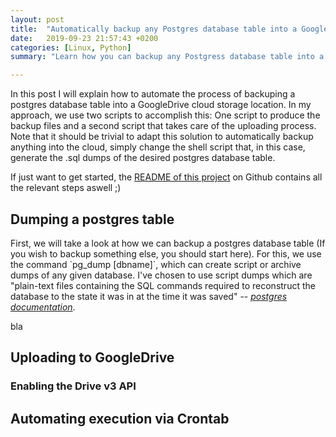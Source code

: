 ```yaml
---
layout: post
title:  "Automatically backup any Postgres database table into a GoogleDrive"
date:   2019-09-23 21:57:43 +0200
categories: [Linux, Python]
summary: "Learn how you can backup any Postgress database table into a GoogleDrive folder using two small scripts and the crontab."

---
```


In this post I will explain how to automate the process of backuping a postgres database table into a GoogleDrive cloud storage location. In my approach, we use two scripts to accomplish this: One script to produce the backup files and a second script that takes care of the uploading process. 
Note that it should be trivial to adapt this solution to automatically backup anything into the cloud, simply change the shell script that, in this case, generate the .sql dumps of the desired postgres database table. 

If just want to get started, the [README of this project](https://github.com/frietz58/postgres_googledrive_backup) on Github contains all the relevant steps aswell ;)


<h2 id="dumping_postgres_table">Dumping a postgres table</h2>
First, we will take a look at how we can backup a postgres database table (If you wish to backup something else, you should start here). For this, we use the command `pg_dump [dbname]`, which can create script or archive dumps of any given database. I've chosen to use script dumps which are "plain-text files containing the SQL commands required to reconstruct the database to the state it was in at the time it was saved"  -- <cite><a href="https://www.postgresql.org/docs/9.3/app-pgdump.html" target="_blank">postgres documentation</a></cite>. <br>

bla

<h2 id="uploading_to_googledrive">Uploading to GoogleDrive</h2>

<h3 id="enabling_v3_api">Enabling the Drive v3 API</h3>


<h2 id="automating_via_cron">Automating execution via Crontab</h2>


